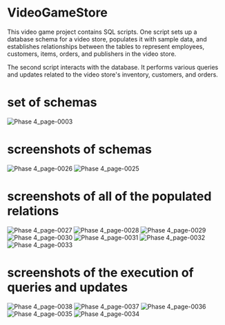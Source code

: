 # VideoGameStore

This video game project contains SQL scripts. One script sets up a database schema for a video store, populates it with sample data, and establishes relationships between the tables to represent employees, customers, items, orders, and publishers in the video store. 

The second script interacts with the database. It performs various queries and updates related to the video store's inventory, customers, and orders.

# set of schemas

![Phase 4_page-0003](https://github.com/Oluwalogoye/VideoGameStore/assets/48224211/9f8638e6-a628-4e10-a0fa-1df1d91d11aa)

# screenshots of schemas
![Phase 4_page-0026](https://github.com/Oluwalogoye/VideoGameStore/assets/48224211/45a8a451-7a49-42de-a566-bbd832a7e369)
![Phase 4_page-0025](https://github.com/Oluwalogoye/VideoGameStore/assets/48224211/a0111b5f-fc21-4b80-af89-f382be5240bb)

# screenshots of all of the populated relations
![Phase 4_page-0027](https://github.com/Oluwalogoye/VideoGameStore/assets/48224211/66dbe0e2-6e40-4977-bb28-9a8becda42af)
![Phase 4_page-0028](https://github.com/Oluwalogoye/VideoGameStore/assets/48224211/38f5b20c-bfb8-44b3-8ea8-35efe05670c4)
![Phase 4_page-0029](https://github.com/Oluwalogoye/VideoGameStore/assets/48224211/726145d7-daeb-44be-afdb-cf41ed9034a7)
![Phase 4_page-0030](https://github.com/Oluwalogoye/VideoGameStore/assets/48224211/9a4cda2b-94f2-4aad-94fd-3bc573cee38e)
![Phase 4_page-0031](https://github.com/Oluwalogoye/VideoGameStore/assets/48224211/79f80d82-32a1-4c37-a823-4ccfd81a6e30)
![Phase 4_page-0032](https://github.com/Oluwalogoye/VideoGameStore/assets/48224211/2dd23498-4b73-41a8-b95b-6c4a3ca4bc0f)
![Phase 4_page-0033](https://github.com/Oluwalogoye/VideoGameStore/assets/48224211/24c91ee1-71fe-4179-877c-81186252a039)


# screenshots of the execution of queries and updates
![Phase 4_page-0038](https://github.com/Oluwalogoye/VideoGameStore/assets/48224211/db9305ff-6e9a-441f-8264-f7bf101ffa39)
![Phase 4_page-0037](https://github.com/Oluwalogoye/VideoGameStore/assets/48224211/0a3bf912-0dc2-44b7-9863-6e717cefb9c2)
![Phase 4_page-0036](https://github.com/Oluwalogoye/VideoGameStore/assets/48224211/6c0f66bc-b40b-4f7e-b570-f37e52e42623)
![Phase 4_page-0035](https://github.com/Oluwalogoye/VideoGameStore/assets/48224211/8254e367-ae01-4af2-b4eb-9b1e98fc751d)
![Phase 4_page-0034](https://github.com/Oluwalogoye/VideoGameStore/assets/48224211/90bf4237-f6ec-45db-b42c-db368799c837)

